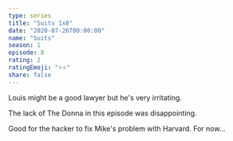 ```yaml
---
type: series
title: "Suits 1x8"
date: "2020-07-26T00:00:00"
name: "Suits"
season: 1
episode: 8
rating: 2
ratingEmoji: "⭐️⭐️"
share: false
---
```


Louis might be a good lawyer but he's very irritating.

The lack of The Donna in this episode was disappointing.

Good for the hacker to fix Mike's problem with Harvard. For now...
